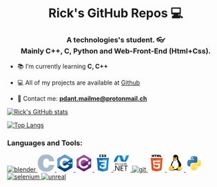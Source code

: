 <h1 align="center">Rick's GitHub Repos 💻</h1>

<h3 align="center">A technologies's student. 👓 <br> Mainly C++, C, Python and Web-Front-End (Html+Css).</h3>

- 📚 I’m currently learning **C, C++**

- 💻 All of my projects are available at [Github](https://github.com/RickBarretto)

- 📮 Contact me: **pdant.mailme@protonmail.ch**

<!-- <a href="https://codepen.io/" target="_blank" rel="noopener noreferrer"><img align="center" src="https://cdn.jsdelivr.net/npm/simple-icons@3.0.1/icons/codepen.svg" alt="tddhgd" height="30" width="40" /></a>
<a href="https://linkedin.com/in/" target="_blank" rel="noopener noreferrer"><img align="center" src="https://cdn.jsdelivr.net/npm/simple-icons@3.0.1/icons/linkedin.svg" alt="fdgr" height="30" width="40" /></a>
</p> -->

[![Rick's GitHub stats](https://github-readme-stats.vercel.app/api?username=RickBarretto&count_private=true&show_icons=true&theme=gotham)](https://github.com/RickBarretto)

[![Top Langs](https://github-readme-stats.vercel.app/api/top-langs/?username=RickBarretto&layout=compact&theme=gotham)](https://github.com/RickBarretto)

<h3 align="left">Languages and Tools:</h3>
<p align="left">

<a href="https://www.blender.org/" target="_blank" rel="noopener noreferrer"> 
    <img src="https://download.blender.org/branding/community/blender_community_badge_white.svg" alt="blender" width="40" height="40"/>
</a>

<a href="https://www.cprogramming.com/" target="_blank" rel="noopener noreferrer">
    <img src="https://raw.githubusercontent.com/devicons/devicon/master/icons/c/c-original.svg" alt="c" width="40" height="40"/>
</a>

<a href="https://www.w3schools.com/cpp/" target="_blank" rel="noopener noreferrer">
    <img src="https://raw.githubusercontent.com/devicons/devicon/master/icons/cplusplus/cplusplus-original.svg" alt="cplusplus" width="40" height="40"/>
</a>

<a href="https://www.w3schools.com/cs/" target="_blank" rel="noopener noreferrer">
    <img src="https://raw.githubusercontent.com/devicons/devicon/master/icons/csharp/csharp-original.svg" alt="csharp" width="40" height="40"/>
</a>

<a href="https://www.w3schools.com/css/" target="_blank" rel="noopener noreferrer">
    <img src="https://raw.githubusercontent.com/devicons/devicon/master/icons/css3/css3-original-wordmark.svg" alt="css3" width="40" height="40"/>
</a>

<a href="https://dotnet.microsoft.com/" target="_blank">
    <img src="https://raw.githubusercontent.com/devicons/devicon/master/icons/dot-net/dot-net-original-wordmark.svg" alt="dotnet" width="40" height="40"/>
</a>

<a href="https://git-scm.com/" target="_blank" rel="noopener noreferrer">
    <img src="https://www.vectorlogo.zone/logos/git-scm/git-scm-icon.svg" alt="git" width="40" height="40"/>
</a> 

<a href="https://www.w3.org/html/" target="_blank" rel="noopener noreferrer"> 
    <img src="https://raw.githubusercontent.com/devicons/devicon/master/icons/html5/html5-original-wordmark.svg" alt="html5" width="40" height="40"/> 
</a>

<a href="https://www.linux.org/" target="_blank" rel="noopener noreferrer"> 
    <img src="https://raw.githubusercontent.com/devicons/devicon/master/icons/linux/linux-original.svg" alt="linux" width="40" height="40"/> </a> <a href="https://www.python.org" target="_blank"> <img src="https://raw.githubusercontent.com/devicons/devicon/master/icons/python/python-original.svg" alt="python" width="40" height="40"/> 
</a> 

<a href="https://www.selenium.dev" target="_blank" rel="noopener noreferrer"> 
    <img src="https://raw.githubusercontent.com/detain/svg-logos/780f25886640cef088af994181646db2f6b1a3f8/svg/selenium-logo.svg" alt="selenium" width="40" height="40"/> 
</a> 

<a href="https://unrealengine.com/" target="_blank" rel="noopener noreferrer"> 
    <img src="https://raw.githubusercontent.com/kenangundogan/fontisto/036b7eca71aab1bef8e6a0518f7329f13ed62f6b/icons/svg/brand/unreal-engine.svg" alt="unreal" width="40" height="40"/> 
</a> 

</p>

